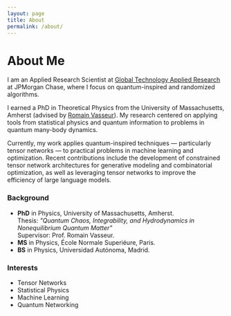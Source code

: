 ```yaml
---
layout: page
title: About
permalink: /about/
---
```


# About Me

I am an Applied Research Scientist at [Global Technology Applied Research](https://www.jpmorgan.com/technology/applied-research) at JPMorgan Chase, where I focus on quantum-inspired and randomized algorithms.

I earned a PhD in Theoretical Physics from the University of Massachusetts, Amherst (advised by [Romain Vasseur](https://scholar.google.fr/citations?user=uhqFQUEAAAAJ&hl=fr)). My research centered on applying tools from statistical physics and quantum information to problems in quantum many-body dynamics.

Currently, my work applies quantum-inspired techniques — particularly tensor networks — to practical problems in machine learning and optimization. Recent contributions include the development of constrained tensor network architectures for generative modeling and combinatorial optimization, as well as leveraging tensor networks to improve the efficiency of large language models. 

### Background

- **PhD** in Physics, University of Massachusetts, Amherst.    
Thesis: *"Quantum Chaos, Integrability, and Hydrodynamics in Nonequilibrium Quantum Matter"*  
Supervisor: Prof. Romain Vasseur.    
- **MS** in Physics, École Normale Superiéure, Paris.
- **BS** in Physics, Universidad Autónoma, Madrid.

### Interests

- Tensor Networks
- Statistical Physics
- Machine Learning
- Quantum Networking
